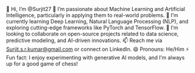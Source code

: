 👋 Hi, I’m @Surjit27
👀 I’m passionate about Machine Learning and Artificial Intelligence, particularly in applying them to real-world problems.
🌱 I’m currently learning Deep Learning, Natural Language Processing (NLP), and exploring cutting-edge frameworks like PyTorch and TensorFlow.
💞️ I’m looking to collaborate on open-source projects related to data science, predictive modeling, and AI-driven innovations.
📫 Reach me via Surjit.s.r.kumar@gmail.com or connect on LinkedIn.
😄 Pronouns: He/Him
⚡ Fun fact: I enjoy experimenting with generative AI models, and I’m always up for a good game of chess!

<!---
Surjit27/Surjit27 is a ✨ special ✨ repository because its `README.md` (this file) appears on your GitHub profile.
You can click the Preview link to take a look at your changes.
--->
